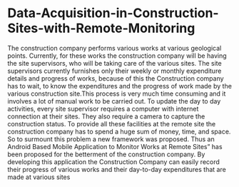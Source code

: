 # Data-Acquisition-in-Construction-Sites-with-Remote-Monitoring
The construction company performs various works at various geological points. Currently, for these works the construction company will be having the site supervisors, who will be taking care of the various sites. The site supervisors currently furnishes only their weekly or monthly expenditure details and progress of works, because of this the Construction company has to wait, to know the expenditures and the progress of work made by the various construction site.This process is very much time consuming and it involves a lot of manual work to be carried out. To update the day to day activities, every site supervisor requires a computer with internet connection at their sites. They also require a camera to capture the construction status. To provide all these facilities at the remote site the construction company has to spend a huge sum of money, time, and space. So to surmount this problem a new framework was proposed. Thus an Android Based Mobile Application to Monitor Works at Remote Sites” has been proposed for the betterment of the construction company. By developing this application the Construction Company can easily record their progress of various works and their day-to-day expenditures that are made at various sites

